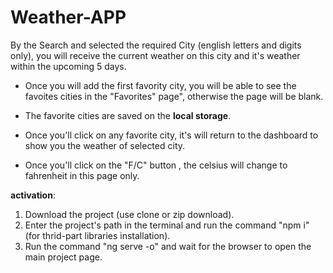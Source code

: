# Weather-APP

By the Search and selected the required City (english letters and digits only), you will receive the current weather on this city and it's weather within the upcoming 5 days.

* Once you will add the first favority city, you will be able to see the favoites cities in the "Favorites" page", otherwise the page will be blank.
* The favorite cities are saved on the **local storage**.
* Once you'll click on any favorite city, it's will return to the dashboard to show you the weather of selected city.

* Once you'll click on the "F/C" button  , the celsius will change to fahrenheit in this page only.

**activation**:
1) Download the project (use clone or zip download).
2) Enter the project's path in the terminal and run the command "npm i" (for thrid-part libraries installation).
3) Run the command "ng serve -o" and wait for the browser to open the main project page.

